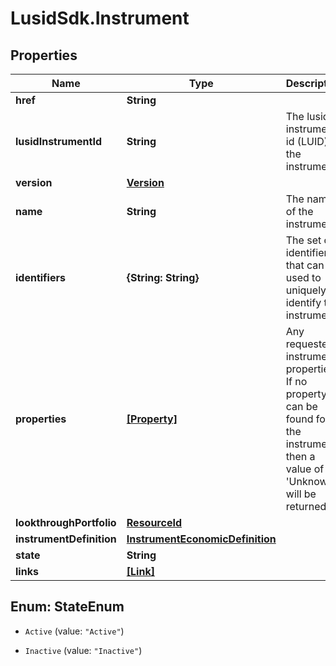 # LusidSdk.Instrument

## Properties
Name | Type | Description | Notes
------------ | ------------- | ------------- | -------------
**href** | **String** |  | [optional] 
**lusidInstrumentId** | **String** | The lusid instrument id (LUID) of the instrument | [optional] 
**version** | [**Version**](Version.md) |  | [optional] 
**name** | **String** | The name of the instrument | [optional] 
**identifiers** | **{String: String}** | The set of identifiers that can be used to uniquely identify the instrument | [optional] 
**properties** | [**[Property]**](Property.md) | Any requested instrument properties. If no property can be found for the instrument, then  a value of &#39;Unknown&#39; will be returned | [optional] 
**lookthroughPortfolio** | [**ResourceId**](ResourceId.md) |  | [optional] 
**instrumentDefinition** | [**InstrumentEconomicDefinition**](InstrumentEconomicDefinition.md) |  | [optional] 
**state** | **String** |  | [optional] 
**links** | [**[Link]**](Link.md) |  | [optional] 


<a name="StateEnum"></a>
## Enum: StateEnum


* `Active` (value: `"Active"`)

* `Inactive` (value: `"Inactive"`)




